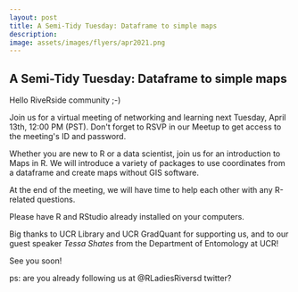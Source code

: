 ```yaml
---
layout: post
title: A Semi-Tidy Tuesday: Dataframe to simple maps
description: 
image: assets/images/flyers/apr2021.png
---
```

  
## A Semi-Tidy Tuesday: Dataframe to simple maps

Hello RiveRside community ;-)

Join us for a virtual meeting of networking and learning next Tuesday, April 13th, 12:00 PM (PST). Don't forget to RSVP in our Meetup to get access to the meeting's ID and password.

Whether you are new to R or a data scientist, join us for an introduction to Maps in R. We will introduce a variety of packages to use coordinates from a dataframe and create maps without GIS software.

At the end of the meeting, we will have time to help each other with any R-related questions.

Please have R and RStudio already installed on your computers.

Big thanks to UCR Library and UCR GradQuant for supporting us, and to our guest speaker *Tessa Shates* from the Department of Entomology at UCR!

See you soon!

ps: are you already following us at @RLadiesRiversd twitter?